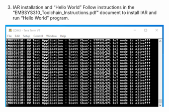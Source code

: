 3. IAR installation and “Hello World”
Follow instructions in the “EMBSYS310_Toolchain_Instructions.pdf” document to install IAR and run “Hello World” program.

![Image of Hello World](https://github.com/soobin27/embsys310/blob/main/ImageFolder/Assignment01.png)
